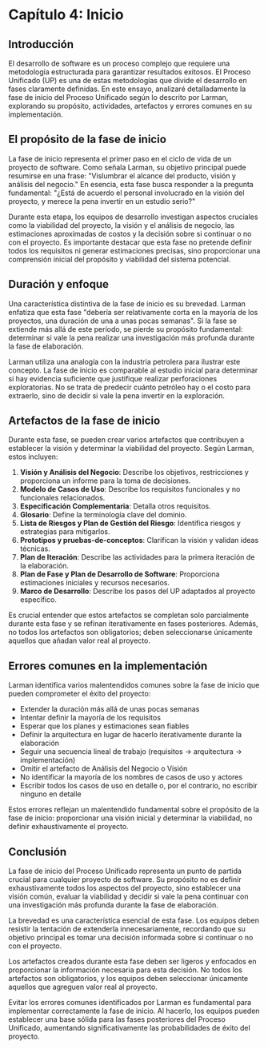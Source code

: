 # Capítulo 4: Inicio

## Introducción

El desarrollo de software es un proceso complejo que requiere una metodología estructurada para garantizar resultados exitosos. El Proceso Unificado (UP) es una de estas metodologías que divide el desarrollo en fases claramente definidas. En este ensayo, analizaré detalladamente la fase de inicio del Proceso Unificado según lo descrito por Larman, explorando su propósito, actividades, artefactos y errores comunes en su implementación.

## El propósito de la fase de inicio

La fase de inicio representa el primer paso en el ciclo de vida de un proyecto de software. Como señala Larman, su objetivo principal puede resumirse en una frase: "Vislumbrar el alcance del producto, visión y análisis del negocio." En esencia, esta fase busca responder a la pregunta fundamental: "¿Está de acuerdo el personal involucrado en la visión del proyecto, y merece la pena invertir en un estudio serio?"

Durante esta etapa, los equipos de desarrollo investigan aspectos cruciales como la viabilidad del proyecto, la visión y el análisis de negocio, las estimaciones aproximadas de costos y la decisión sobre si continuar o no con el proyecto. Es importante destacar que esta fase no pretende definir todos los requisitos ni generar estimaciones precisas, sino proporcionar una comprensión inicial del propósito y viabilidad del sistema potencial.

## Duración y enfoque

Una característica distintiva de la fase de inicio es su brevedad. Larman enfatiza que esta fase "debería ser relativamente corta en la mayoría de los proyectos, una duración de una a unas pocas semanas". Si la fase se extiende más allá de este período, se pierde su propósito fundamental: determinar si vale la pena realizar una investigación más profunda durante la fase de elaboración.

Larman utiliza una analogía con la industria petrolera para ilustrar este concepto. La fase de inicio es comparable al estudio inicial para determinar si hay evidencia suficiente que justifique realizar perforaciones exploratorias. No se trata de predecir cuánto petróleo hay o el costo para extraerlo, sino de decidir si vale la pena invertir en la exploración.

## Artefactos de la fase de inicio

Durante esta fase, se pueden crear varios artefactos que contribuyen a establecer la visión y determinar la viabilidad del proyecto. Según Larman, estos incluyen:

1. **Visión y Análisis del Negocio**: Describe los objetivos, restricciones y proporciona un informe para la toma de decisiones.
2. **Modelo de Casos de Uso**: Describe los requisitos funcionales y no funcionales relacionados.
3. **Especificación Complementaria**: Detalla otros requisitos.
4. **Glosario**: Define la terminología clave del dominio.
5. **Lista de Riesgos y Plan de Gestión del Riesgo**: Identifica riesgos y estrategias para mitigarlos.
6. **Prototipos y pruebas-de-conceptos**: Clarifican la visión y validan ideas técnicas.
7. **Plan de Iteración**: Describe las actividades para la primera iteración de la elaboración.
8. **Plan de Fase y Plan de Desarrollo de Software**: Proporciona estimaciones iniciales y recursos necesarios.
9. **Marco de Desarrollo**: Describe los pasos del UP adaptados al proyecto específico.

Es crucial entender que estos artefactos se completan solo parcialmente durante esta fase y se refinan iterativamente en fases posteriores. Además, no todos los artefactos son obligatorios; deben seleccionarse únicamente aquellos que añadan valor real al proyecto.

## Errores comunes en la implementación

Larman identifica varios malentendidos comunes sobre la fase de inicio que pueden comprometer el éxito del proyecto:

- Extender la duración más allá de unas pocas semanas
- Intentar definir la mayoría de los requisitos
- Esperar que los planes y estimaciones sean fiables
- Definir la arquitectura en lugar de hacerlo iterativamente durante la elaboración
- Seguir una secuencia lineal de trabajo (requisitos → arquitectura → implementación)
- Omitir el artefacto de Análisis del Negocio o Visión
- No identificar la mayoría de los nombres de casos de uso y actores
- Escribir todos los casos de uso en detalle o, por el contrario, no escribir ninguno en detalle

Estos errores reflejan un malentendido fundamental sobre el propósito de la fase de inicio: proporcionar una visión inicial y determinar la viabilidad, no definir exhaustivamente el proyecto.

## Conclusión

La fase de inicio del Proceso Unificado representa un punto de partida crucial para cualquier proyecto de software. Su propósito no es definir exhaustivamente todos los aspectos del proyecto, sino establecer una visión común, evaluar la viabilidad y decidir si vale la pena continuar con una investigación más profunda durante la fase de elaboración.

La brevedad es una característica esencial de esta fase. Los equipos deben resistir la tentación de extenderla innecesariamente, recordando que su objetivo principal es tomar una decisión informada sobre si continuar o no con el proyecto.

Los artefactos creados durante esta fase deben ser ligeros y enfocados en proporcionar la información necesaria para esta decisión. No todos los artefactos son obligatorios, y los equipos deben seleccionar únicamente aquellos que agreguen valor real al proyecto.

Evitar los errores comunes identificados por Larman es fundamental para implementar correctamente la fase de inicio. Al hacerlo, los equipos pueden establecer una base sólida para las fases posteriores del Proceso Unificado, aumentando significativamente las probabilidades de éxito del proyecto.
